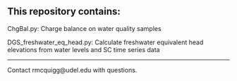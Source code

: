 ## This repository contains:

ChgBal.py: Charge balance on water quality samples

DGS_freshwater_eq_head.py: Calculate freshwater equivalent head elevations from water levels and SC time series data

<hr width=”1”>
Contact rmcquigg@udel.edu with questions.
